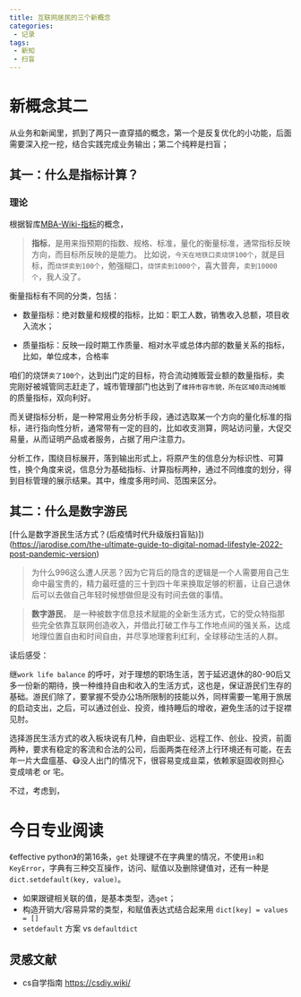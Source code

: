 ```yaml
---
title: 互联网居民的三个新概念
categories:
 - 记录
tags: 
 - 新知
 - 扫盲
---
```


# 新概念其二
从业务和新闻里，抓到了两只一直穿插的概念，第一个是反复优化的小功能，后面需要深入挖一挖，结合实践完成业务输出；第二个纯粹是扫盲；
## 其一：什么是指标计算？
### 理论

根据智库[MBA-Wiki-指标](https://wiki.mbalib.com/wiki/%E6%8C%87%E6%A0%87)的概念，
> **指标**，是用来指预期的指数、规格、标准，量化的衡量标准，通常指标反映方向，而目标所反映的是能力。
比如说，`今天在地铁口卖烧饼100个`，就是目标，而`烧饼卖到100个`，勉强糊口，`烧饼卖到1000个`，喜大普奔，`卖到10000个`，我人没了。

衡量指标有不同的分类，包括：
- 数量指标：绝对数量和规模的指标，比如：职工人数，销售收入总额，项目收入流水；

- 质量指标：反映一段时期工作质量、相对水平或总体内部的数量关系的指标，比如，单位成本，合格率

咱们的烧饼`卖了100个`，达到出门定的目标，符合流动摊贩营业额的数量指标，卖完刚好被城管同志赶走了，城市管理部门也达到了`维持市容市貌，所在区域0流动摊贩`的质量指标，双向利好。

而关键指标分析，是一种常用业务分析手段，通过选取某一个方向的量化标准的指标，进行指向性分析，通常带有一定的目的，比如收支测算，网站访问量，大促交易量，从而证明产品或者服务，占据了用户注意力。

分析工作，围绕目标展开，落到输出形式上，将原产生的信息分为标识性、可算性，换个角度来说，信息分为基础指标、计算指标两种，通过不同维度的划分，得到目标管理的展示结果。其中，维度多用时间、范围来区分。

## 其二：什么是数字游民
[什么是数字游民生活方式？(后疫情时代升级版扫盲贴)])(https://jarodise.com/the-ultimate-guide-to-digital-nomad-lifestyle-2022-post-pandemic-version)

> 为什么996这么遭人厌恶？因为它背后的隐含的逻辑是一个人需要用自己生命中最宝贵的，精力最旺盛的三十到四十年来换取足够的积蓄，让自己退休后可以去做自己年轻时候想做但是没有时间去做的事情。

> **数字游民**， 是一种被数字信息技术赋能的全新生活方式，它的受众特指那些完全依靠互联网创造收入，并借此打破工作与工作地点间的强关系，达成地理位置自由和时间自由，并尽享地理套利红利，全球移动生活的人群。

读后感受：

继`work life balance` 的呼吁，对于理想的职场生活，苦于延迟退休的80-90后又多一份新的期待，换一种维持自由和收入的生活方式，这也是，保证游民们生存的基础。游民们除了，要掌握不受办公场所限制的技能以外，同样需要一笔用于旅居的启动支出，之后，可以通过创业、投资，维持睡后的增收，避免生活的过于捉襟见肘。


选择游民生活方式的收入板块说有几种，自由职业、远程工作、创业、投资，前面两种，要求有稳定的客流和合法的公司，后面两类在经济上行环境还有可能，在去年一片大盘瘟基、😷没人出门的情况下，很容易变成韭菜，依赖家庭固收则担心变成啃老 or 宅。

不过，考虑到，

# 今日专业阅读

《effective python》的第16条，`get` 处理键不在字典里的情况，不使用`in`和`KeyError`，字典有三种交互操作，访问、赋值以及删除键值对，还有一种是`dict.setdefault(key, value)`。
    
 - 如果跟键相关联的值，是基本类型，选`get`；
 - 构造开销大/容易异常的类型，和赋值表达式结合起来用 `dict[key] = values = []`
 - `setdefault` 方案 vs `defaultdict`

## 灵感文献

-  cs自学指南 https://csdiy.wiki/
